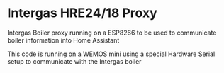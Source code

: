 # Intergas HRE24/18 Proxy
Intergas Boiler proxy running on a ESP8266 to be used to communicate boiler information into Home Assistant

This code is running on a WEMOS mini using a special Hardware Serial setup to communicate with the Intergas boiler

